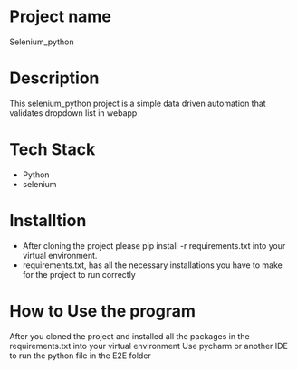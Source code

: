 # Project name
Selenium_python

# Description
This selenium_python project is a simple data driven automation that validates dropdown list in webapp

# Tech Stack
- Python
- selenium

# Installtion 
- After cloning the project please pip install -r requirements.txt into your virtual environment.
- requirements.txt, has all the necessary installations you have to make for the project to run correctly

# How to Use the program
After you cloned the project and installed all the packages in the requirements.txt into your virtual environment 
Use pycharm or another IDE to run the python file in the E2E folder
